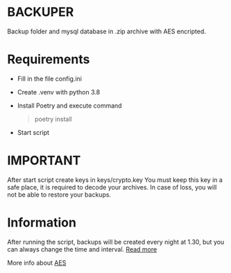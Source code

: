 # BACKUPER
Backup folder  and mysql database in .zip archive with AES encripted.


# Requirements
 * Fill in the file config.ini
 * Create .venv with python 3.8
 * Install Poetry and execute command
    > poetry install
   
 * Start script

# IMPORTANT 

After start script create keys in keys/crypto.key You must keep this key in a safe place, it is required to decode your archives. In case of loss, you will not be able to restore your backups.

# Information
After running the script, backups will be created every night at 1.30, but you can always change the time and interval. 
[Read more](https://schedule.readthedocs.io/en/stable/) 

More info about [AES](https://wikipedia.org/wiki/AES)

